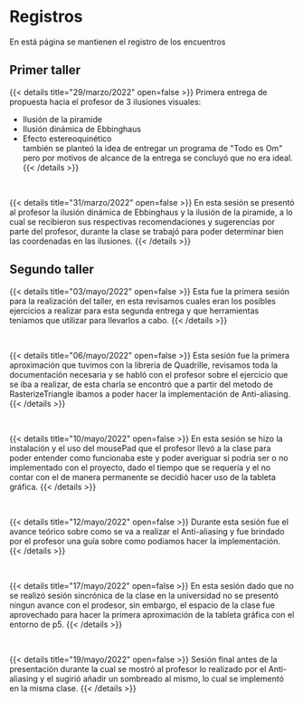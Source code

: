 # Registros

En está página se mantienen el registro de los encuentros

## Primer taller

{{< details title="29/marzo/2022" open=false >}}
Primera entrega de propuesta hacia el profesor de 3 ilusiones visuales:
- Ilusión de la piramide
- Ilusión dinámica de Ebbinghaus
- Efecto estereoquinético <br>
también se planteó la idea de entregar un programa de "Todo es Om" pero por motivos de alcance de la entrega se concluyó que no era ideal.
{{< /details >}}

<br>

{{< details title="31/marzo/2022" open=false >}}
En esta sesión se presentó al profesor la ilusión dinámica de Ebbinghaus y la ilusión de la piramide, a lo cual se recibieron sus respectivas recomendaciones y sugerencias por parte del profesor, durante la clase se trabajó para poder determinar bien las coordenadas en las ilusiones.
{{< /details >}}

## Segundo taller

{{< details title="03/mayo/2022" open=false >}}
Esta fue la primera sesión para la realización del taller, en esta revisamos cuales eran los posibles ejercicios a realizar para esta segunda entrega y que herramientas teniamos que utilizar para llevarlos a cabo.
{{< /details >}}

<br>

{{< details title="06/mayo/2022" open=false >}}
Esta sesión fue la primera aproximación que tuvimos con la libreria de Quadrille, revisamos toda la documentación necesaria y se habló con el profesor sobre el ejercicio que se iba a realizar, de esta charla se encontró que a partir del metodo de RasterizeTriangle ibamos a poder hacer la implementación de Anti-aliasing.
{{< /details >}}

<br>

{{< details title="10/mayo/2022" open=false >}}
En esta sesión se hizo la instalación y el uso del mousePad que el profesor llevó a la clase para poder entender como funcionaba este y poder averiguar si podria ser o no implementado con el proyecto, dado el tiempo que se requería y el no contar con el de manera permanente se decidió hacer uso de la tableta gráfica.
{{< /details >}}

<br>

{{< details title="12/mayo/2022" open=false >}}
Durante esta sesión fue el avance teórico sobre como se va a realizar el Anti-aliasing y fue brindado por el profesor una guía sobre como podiamos hacer la implementación.
{{< /details >}}

<br>

{{< details title="17/mayo/2022" open=false >}}
En esta sesión dado que no se realizó sesión sincrónica de la clase en la universidad no se presentó ningun avance con el prodesor, sin embargo, el espacio de la clase fue aprovechado para hacer la primera aproximación de la tableta gráfica con el entorno de p5.
{{< /details >}}

<br>

{{< details title="19/mayo/2022" open=false >}}
Sesión final antes de la presentación durante la cual se mostró al profesor lo realizado por el Anti-aliasing y el sugirió añadir un sombreado al mismo, lo cual se implementó en la misma clase.
{{< /details >}}